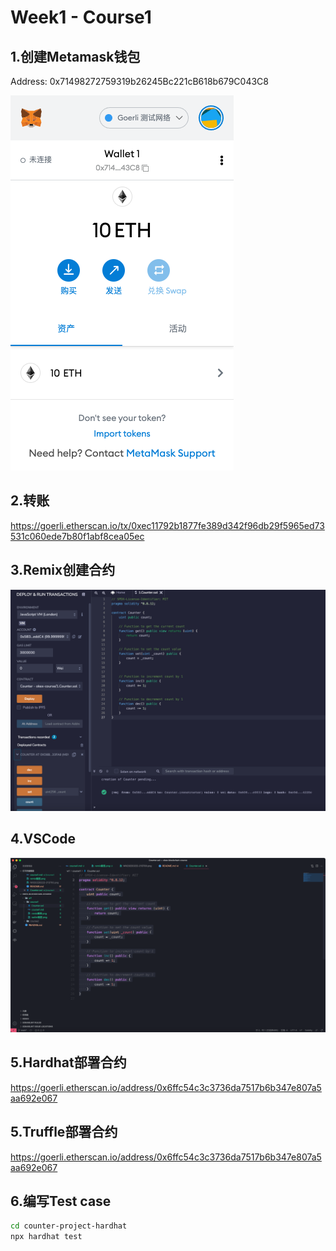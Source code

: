 # Week1 - Course1

## 1.创建Metamask钱包
Address: 0x71498272759319b26245Bc221cB618b679C043C8

![image1](./wallet截图.png)

## 2.转账
https://goerli.etherscan.io/tx/0xec11792b1877fe389d342f96db29f5965ed73531c060ede7b80f1abf8cea05ec

## 3.Remix创建合约
![image2](./remix截图.png)

## 4.VSCode
![image3](./vscode截图.png)

## 5.Hardhat部署合约
https://goerli.etherscan.io/address/0x6ffc54c3c3736da7517b6b347e807a5aa692e067

## 5.Truffle部署合约
https://goerli.etherscan.io/address/0x6ffc54c3c3736da7517b6b347e807a5aa692e067

## 6.编写Test case
```sh
cd counter-project-hardhat
npx hardhat test
```
